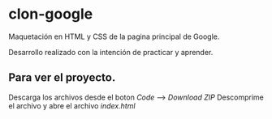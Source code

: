 # clon-google

Maquetación en HTML y CSS de la pagina principal de Google.


Desarrollo realizado con la intención de practicar y aprender.

## Para ver el proyecto.

Descarga los archivos desde el boton *Code* --> *Download ZIP*
Descomprime el archivo y abre el archivo *index.html*
